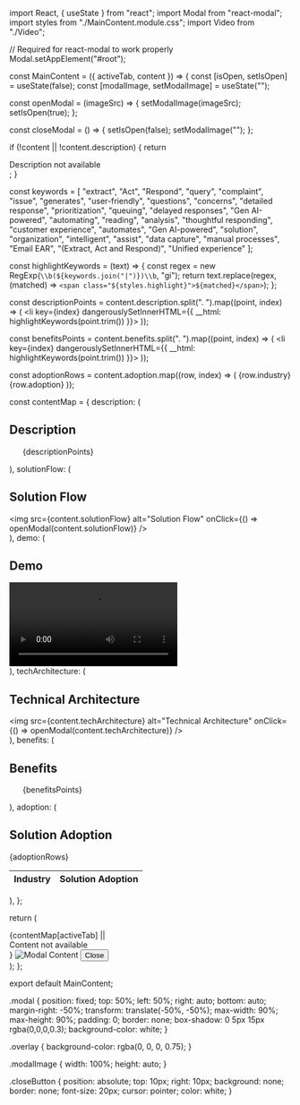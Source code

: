 import React, { useState } from "react";
import Modal from "react-modal";
import styles from "./MainContent.module.css";
import Video from "./Video";

// Required for react-modal to work properly
Modal.setAppElement("#root");

const MainContent = ({ activeTab, content }) => {
  const [isOpen, setIsOpen] = useState(false);
  const [modalImage, setModalImage] = useState("");

  const openModal = (imageSrc) => {
    setModalImage(imageSrc);
    setIsOpen(true);
  };

  const closeModal = () => {
    setIsOpen(false);
    setModalImage("");
  };

  if (!content || !content.description) {
    return <div className={styles.mainContent}>Description not available</div>;
  }

  const keywords = [
    "extract", "Act", "Respond", "query", "complaint", "issue", "generates", "user-friendly", "questions", "concerns", "detailed response", "prioritization", "queuing", "delayed responses", "Gen AI-powered", "automating", "reading", "analysis", "thoughtful responding", "customer experience", "automates", "Gen AI-powered", "solution", "organization", "intelligent", "assist", "data capture", "manual processes", "Email EAR", "(Extract, Act and Respond)", "Unified experience"
  ];

  const highlightKeywords = (text) => {
    const regex = new RegExp(`\\b(${keywords.join("|")})\\b`, "gi");
    return text.replace(regex, (matched) => `<span class="${styles.highlight}">${matched}</span>`);
  };

  const descriptionPoints = content.description.split(". ").map((point, index) => (
    <li key={index} dangerouslySetInnerHTML={{ __html: highlightKeywords(point.trim()) }}></li>
  ));

  const benefitsPoints = content.benefits.split(". ").map((point, index) => (
    <li key={index} dangerouslySetInnerHTML={{ __html: highlightKeywords(point.trim()) }}></li>
  ));

  const adoptionRows = content.adoption.map((row, index) => (
    <tr key={index}>
      <td>{row.industry}</td>
      <td>{row.adoption}</td>
    </tr>
  ));

  const contentMap = {
    description: (
      <div className={styles.description}>
        <h2>Description</h2>
        <ul>
          {descriptionPoints}
        </ul>
      </div>
    ),
    solutionFlow: (
      <div className={styles.solution}>
        <h2>Solution Flow</h2>
        <img src={content.solutionFlow} alt="Solution Flow" onClick={() => openModal(content.solutionFlow)} />
      </div>
    ),
    demo: (
      <div className={styles.demo}>
        <h2>Demo</h2>
        <Video src={content.demo} />
      </div>
    ),
    techArchitecture: (
      <div className={styles.architecture}>
        <h2>Technical Architecture</h2>
        <img src={content.techArchitecture} alt="Technical Architecture" onClick={() => openModal(content.techArchitecture)} />
      </div>
    ),
    benefits: (
      <div className={styles.benefits}>
        <h2>Benefits</h2>
        <ul>
          {benefitsPoints}
        </ul>
      </div>
    ),
    adoption: (
      <div className={styles.adoption}>
        <h2>Solution Adoption</h2>
        <table className={styles.adoptionTable}>
          <thead>
            <tr>
              <th>Industry</th>
              <th>Solution Adoption</th>
            </tr>
          </thead>
          <tbody>{adoptionRows}</tbody>
        </table>
      </div>
    ),
  };

  return (
    <div className={styles.mainContent}>
      {contentMap[activeTab] || <div>Content not available</div>}
      <Modal isOpen={isOpen} onRequestClose={closeModal} className={styles.modal} overlayClassName={styles.overlay}>
        <img src={modalImage} alt="Modal Content" className={styles.modalImage} />
        <button onClick={closeModal} className={styles.closeButton}>Close</button>
      </Modal>
    </div>
  );
};

export default MainContent;


.modal {
  position: fixed;
  top: 50%;
  left: 50%;
  right: auto;
  bottom: auto;
  margin-right: -50%;
  transform: translate(-50%, -50%);
  max-width: 90%;
  max-height: 90%;
  padding: 0;
  border: none;
  box-shadow: 0 5px 15px rgba(0,0,0,0.3);
  background-color: white;
}

.overlay {
  background-color: rgba(0, 0, 0, 0.75);
}

.modalImage {
  width: 100%;
  height: auto;
}

.closeButton {
  position: absolute;
  top: 10px;
  right: 10px;
  background: none;
  border: none;
  font-size: 20px;
  cursor: pointer;
  color: white;
}
